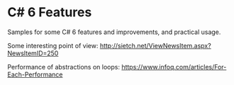 # C# 6 Features
Samples for some C# 6 features and improvements, and practical usage.

Some interesting point of view: http://sietch.net/ViewNewsItem.aspx?NewsItemID=250

Performance of abstractions on loops: https://www.infoq.com/articles/For-Each-Performance
